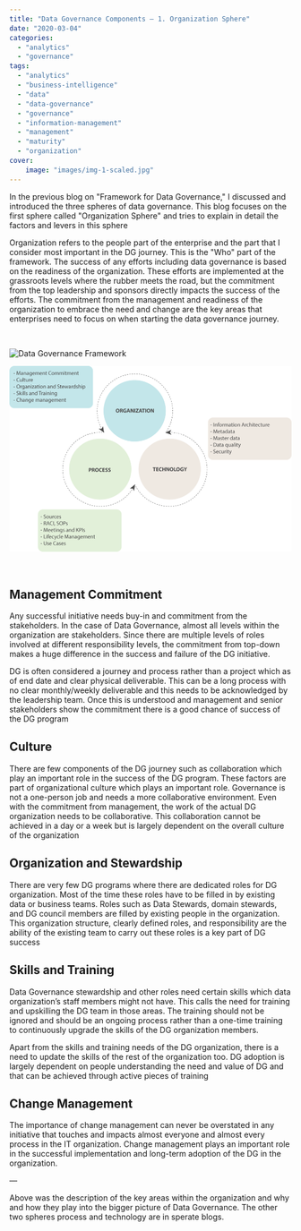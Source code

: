 ```yaml
---
title: "Data Governance Components – 1. Organization Sphere"
date: "2020-03-04"
categories: 
  - "analytics"
  - "governance"
tags: 
  - "analytics"
  - "business-intelligence"
  - "data"
  - "data-governance"
  - "governance"
  - "information-management"
  - "management"
  - "maturity"
  - "organization"
cover:
    image: "images/img-1-scaled.jpg"
---
```


In the previous blog on "Framework for Data Governance," I discussed and introduced the three spheres of data governance. This blog focuses on the first sphere called "Organization Sphere" and tries to explain in detail the factors and levers in this sphere

Organization refers to the people part of the enterprise and the part that I consider most important in the DG journey. This is the "Who" part of the framework. The success of any efforts including data governance is based on the readiness of the organization. These efforts are implemented at the grassroots levels where the rubber meets the road, but the commitment from the top leadership and sponsors directly impacts the success of the efforts. The commitment from the management and readiness of the organization to embrace the need and change are the key areas that enterprises need to focus on when starting the data governance journey.

 



<img src="images/img\_5eaf447e697a2.png" alt="Data Governance Framework" />

![Data Governance Framework](images/img_5eaf447e697a2.png)

 

## Management Commitment

Any successful initiative needs buy-in and commitment from the stakeholders. In the case of Data Governance, almost all levels within the organization are stakeholders. Since there are multiple levels of roles involved at different responsibility levels, the commitment from top-down makes a huge difference in the success and failure of the DG initiative.

DG is often considered a journey and process rather than a project which as of end date and clear physical deliverable. This can be a long process with no clear monthly/weekly deliverable and this needs to be acknowledged by the leadership team. Once this is understood and management and senior stakeholders show the commitment there is a good chance of success of the DG program

## Culture

There are few components of the DG journey such as collaboration which play an important role in the success of the DG program. These factors are part of organizational culture which plays an important role. Governance is not a one-person job and needs a more collaborative environment. Even with the commitment from management, the work of the actual DG organization needs to be collaborative. This collaboration cannot be achieved in a day or a week but is largely dependent on the overall culture of the organization

## Organization and Stewardship

There are very few DG programs where there are dedicated roles for DG organization. Most of the time these roles have to be filled in by existing data or business teams. Roles such as Data Stewards, domain stewards, and DG council members are filled by existing people in the organization. This organization structure, clearly defined roles, and responsibility are the ability of the existing team to carry out these roles is a key part of DG success

## Skills and Training

Data Governance stewardship and other roles need certain skills which data organization’s staff members might not have. This calls the need for training and upskilling the DG team in those areas. The training should not be ignored and should be an ongoing process rather than a one-time training to continuously upgrade the skills of the DG organization members.

Apart from the skills and training needs of the DG organization, there is a need to update the skills of the rest of the organization too. DG adoption is largely dependent on people understanding the need and value of DG and that can be achieved through active pieces of training

## Change Management

The importance of change management can never be overstated in any initiative that touches and impacts almost everyone and almost every process in the IT organization. Change management plays an important role in the successful implementation and long-term adoption of the DG in the organization.

—

Above was the description of the key areas within the organization and why and how they play into the bigger picture of Data Governance. The other two spheres process and technology are in sperate blogs.
